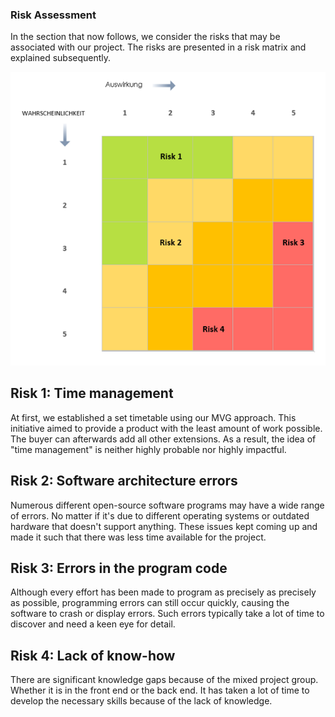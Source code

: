 ### Risk Assessment

In the section that now follows, we consider the risks that may be associated with our project. The risks are presented in a risk matrix and explained subsequently.

![system architecture](/deliverables/Risiken.png)

## Risk 1: Time management
At first, we established a set timetable using our MVG approach. This initiative aimed to provide a product with the least amount of work possible. The buyer can afterwards add all other extensions. As a result, the idea of "time management" is neither highly probable nor highly impactful.

## Risk 2: Software architecture errors
Numerous different open-source software programs may have a wide range of errors. No matter if it's due to different operating systems or outdated hardware that doesn't support anything. These issues kept coming up and made it such that there was less time available for the project.

## Risk 3: Errors in the program code
Although every effort has been made to program as precisely as precisely as possible, programming errors can still occur quickly, causing the software to crash or display errors. Such errors typically take a lot of time to discover and need a keen eye for detail.

## Risk 4: Lack of know-how
There are significant knowledge gaps because of the mixed project group. Whether it is in the front end or the back end. It has taken a lot of time to develop the necessary skills because of the lack of knowledge.

